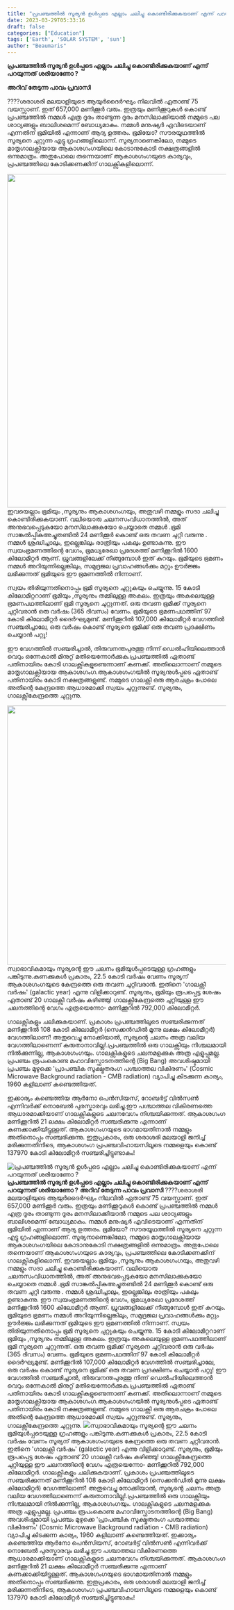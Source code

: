```yaml
---
title: "പ്രപഞ്ചത്തിൽ സൂര്യൻ ഉൾപ്പടെ എല്ലാം ചലിച്ചു കൊണ്ടിരിക്കുകയാണ് എന്ന് പറയുന്നത് ശരിയാണോ ?"
date: 2023-03-29T05:33:16
draft: false
categories: ["Education"]
tags: ['Earth', 'SOLAR SYSTEM', 'sun']
author: "Beaumaris"
---
```


<strong>പ്രപഞ്ചത്തിൽ സൂര്യൻ ഉൾപ്പടെ എല്ലാം ചലിച്ചു കൊണ്ടിരിക്കുകയാണ് എന്ന് പറയുന്നത് ശരിയാണോ ?</strong>

<strong>അറിവ് തേടുന്ന പാവം പ്രവാസി</strong>

????ശരാശരി മലയാളിയുടെ ആയുർദൈർഘ്യം നിലവിൽ ഏതാണ്ട് 75 വയസ്സാണ്. ഇത് 657,000 മണിക്കൂർ വരും. ഇത്രയും മണിക്കൂറുകൾ കൊണ്ട് പ്രപഞ്ചത്തിൽ നമ്മൾ എത്ര ദൂരം താണ്ടുന്ന ദൂരം മനസിലാക്കിയാൽ നമ്മുടെ പല ശാഠ്യങ്ങളും ബാലിശമെന്ന് ബോധ്യമാകും. നമ്മൾ മനുഷ്യർ എവിടെയാണ് എന്നതിന് ഭൂമിയിൽ എന്നാണ് ആദ്യ ഉത്തരം. ഭൂമിയോ? സൗരയൂഥത്തിൽ സൂര്യനെ ചുറ്റുന്ന എട്ടു ഗ്രഹങ്ങളിലൊന്ന്. സൂര്യനാണെങ്കിലോ, നമ്മുടെ മാതൃഗാലക്സിയായ ആകാശഗംഗയിലെ കോടാനുകോടി നക്ഷത്രങ്ങളിൽ ഒന്നുമാത്രം. അതുപോലെ തന്നെയാണ് ആകാശഗംഗയുടെ കാര്യവും, പ്രപഞ്ചത്തിലെ കോടിക്കണക്കിന് ഗാലക്സികളിലൊന്ന്.

<img class="size-large wp-image-389492 aligncenter" src="https://cdn.boolokam.com/articles/2023/03/dd-1.jpg" alt="" width="720" height="768" /> ഇവയെല്ലാം ഭൂമിയും ,സൂര്യനും ആകാശഗംഗയും, അതുവഴി നമ്മളും സദാ ചലിച്ചു കൊണ്ടിരിക്കുകയാണ്. വലിയൊരു ചലനസംവിധാനത്തിൽ, അത് അനുഭവപ്പെടുകയോ മനസിലാക്കുകയോ ചെയ്യാതെ നമ്മൾ .ഭൂമി സാങ്കൽപ്പികഅച്ചുതണ്ടിൽ 24 മണിക്കൂർ കൊണ്ട് ഒരു തവണ ചുറ്റി വരുന്നു . നമ്മൾ ശ്രദ്ധിച്ചാലും, ഇല്ലെങ്കിലും രാത്രിയും പകലും ഉണ്ടാകുന്നു. ഈ സ്വയംഭ്രമണത്തിന്റെ വേഗം, ഭൂമധ്യരേഖാ പ്രദേശത്ത് മണിക്കൂറിൽ 1600 കിലോമീറ്റർ ആണ്. ധ്രുവങ്ങളിലേക്ക് നീങ്ങുമ്പോൾ ഇത് കുറയും. ഭൂമിയുടെ ഭ്രമണം നമ്മൾ അറിയുന്നില്ലെങ്കിലും, സമുദ്രജല പ്രവാഹങ്ങൾക്കും മറ്റും ഊർജ്ജം ലഭിക്കുന്നത് ഭൂമിയുടെ ഈ ഭ്രമണത്തിൽ നിന്നാണ്.

സ്വയം തിരിയുന്നതിനൊപ്പം ഭൂമി സൂര്യനെ ചുറ്റുകയും ചെയ്യുന്നു. 15 കോടി കിലോമീറ്ററാണ് ഭൂമിയും ,സൂര്യനും തമ്മിലുള്ള അകലം. ഇത്രയും അകലെയുള്ള ഭ്രമണപഥത്തിലാണ് ഭൂമി സൂര്യനെ ചുറ്റുന്നത്. ഒരു തവണ ഭൂമിക്ക് സൂര്യനെ ചുറ്റിവരാൻ ഒരു വർഷം (365 ദിവസം) വേണം. ഭൂമിയുടെ ഭ്രമണപഥത്തിന് 97 കോടി കിലോമീറ്റർ ദൈർഘ്യമുണ്ട്. മണിക്കൂറിൽ 107,000 കിലോമീറ്റർ വേഗത്തിൽ സഞ്ചരിച്ചാലേ, ഒരു വർഷം കൊണ്ട് സൂര്യനെ ഭൂമിക്ക് ഒരു തവണ പ്രദക്ഷിണം ചെയ്യാൻ പറ്റൂ!

ഈ വേഗത്തിൽ സഞ്ചരിച്ചാൽ, തിരുവനന്തപുരത്തു നിന്ന് ഡെൽഹിയിലെത്താൻ വെറും ഒന്നേകാൽ മിനുറ്റ് മതിയെന്നോർക്കുക.പ്രപഞ്ചത്തിൽ ഏതാണ്ട് പതിനായിരം കോടി ഗാലക്സികളുണ്ടെന്നാണ് കണക്ക്. അതിലൊന്നാണ് നമ്മുടെ മാതൃഗാലക്സിയായ ആകാശഗംഗ.ആകാശഗംഗയിൽ സൂര്യനുൾപ്പടെ ഏതാണ്ട് പതിനായിരം കോടി നക്ഷത്രങ്ങളുണ്ട്. നമ്മുടെ ഗാലക്സി ഒരു ആരചക്രം പോലെ അതിന്റെ കേന്ദ്രത്തെ ആധാരമാക്കി സ്വയം ചുറ്റുന്നുണ്ട്. സൂര്യനും, ഗാലക്സീകേന്ദ്രത്തെ ചുറ്റുന്നു.

<img class="size-large wp-image-389493 aligncenter" src="https://cdn.boolokam.com/articles/2023/03/ddfff.jpg" alt="" width="720" height="597" />സ്വാഭാവികമായും സൂര്യന്റെ ഈ ചലനം ഭൂമിയുൾപ്പടെയുള്ള ഗ്രഹങ്ങളും പങ്കിടുന്നു.കണക്കുകൾ പ്രകാരം, 22.5 കോടി വർഷം വേണം സൂര്യന് ആകാശഗംഗയുടെ കേന്ദ്രത്തെ ഒരു തവണ ചുറ്റിവരാൻ. ഇതിനെ 'ഗാലക്സീ വർഷം' (galactic year) എന്നു വിളിക്കാറുണ്ട്. സൂര്യനും, ഭൂമിയും രൂപപ്പെട്ട ശേഷം ഏതാണ്ട് 20 ഗാലക്സീ വർഷം കഴിഞ്ഞു! ഗാലക്സീകേന്ദ്രത്തെ ചുറ്റിയുള്ള ഈ ചലനത്തിന്റെ വേഗം എത്രയെന്നോ-
മണിക്കൂറിൽ 792,000 കിലോമീറ്റർ.

ഗാലക്സികളും ചലിക്കുകയാണ്. പ്രകാശം പ്രപഞ്ചത്തിലൂടെ സഞ്ചരിക്കുന്നത് മണിക്കൂറിൽ 108 കോടി കിലോമീറ്റർ (സെക്കൻഡിൽ മൂന്നു ലക്ഷം കിലോമീറ്റർ) വേഗത്തിലാണ്! അതുവെച്ചു നോക്കിയാൽ, സൂര്യന്റെ ചലനം അത്ര വലിയ വേഗത്തിലാണെന്ന് കരുതാനാവില്ല!.പ്രപഞ്ചത്തിൽ ഒരു ഗാലക്സിയും നിശ്ചലമായി നിൽക്കുന്നില്ല, ആകാശഗംഗയും. ഗാലക്സികളുടെ ചലനമളക്കുക അത്ര എളുപ്പമല്ല. പ്രപഞ്ചം രൂപംകൊണ്ട മഹാവിസ്ഫോടനത്തിന്റെ (Big Bang) അവശിഷ്ടമായി പ്രപഞ്ചം മുഴുക്കെ 'പ്രാപഞ്ചിക സൂക്ഷ്മതരംഗ പശ്ചാത്തല വികിരണം' (Cosmic Microwave Background radiation - CMB radiation) വ്യാപിച്ചു കിടക്കുന്ന കാര്യം, 1960 കളിലാണ് കണ്ടെത്തിയത്.

ഇക്കാര്യം കണ്ടെത്തിയ ആർനോ പെൻസിയസ്, റോബർട്ട് വിൽസൺ എന്നിവർക്ക് നൊബേൽ പുരസ്കാരവും ലഭിച്ചു.ഈ പശ്ചാത്തല വികിരണത്തെ ആധാരമാക്കിയാണ് ഗാലക്സികളുടെ ചലനവേഗം നിശ്ചയിക്കുന്നത്. ആകാശഗംഗ മണിക്കൂറിൽ 21 ലക്ഷം കിലോമീറ്റർ സഞ്ചരിക്കുന്നു എന്നാണ് കണക്കാക്കിയിട്ടുള്ളത്. ആകാശഗംഗയുടെ ഭാഗമായതിനാൽ നമ്മളും അതിനൊപ്പം സഞ്ചരിക്കുന്നു. ഇതുപ്രകാരം, ഒരു ശരാശരി മലയാളി ജനിച്ച് മരിക്കുന്നതിനിടെ, ആകാശഗംഗ പ്രപഞ്ചവിഹായസിലൂടെ നമ്മളെയും കൊണ്ട് 137970 കോടി കിലോമീറ്റർ സഞ്ചരിച്ചിട്ടുണ്ടാകും!


![പ്രപഞ്ചത്തിൽ സൂര്യൻ ഉൾപ്പടെ എല്ലാം ചലിച്ചു കൊണ്ടിരിക്കുകയാണ് എന്ന് പറയുന്നത് ശരിയാണോ ?](https://cdn.boolokam.com/articles/2023/03/dd-1.jpg)**പ്രപഞ്ചത്തിൽ സൂര്യൻ ഉൾപ്പടെ എല്ലാം ചലിച്ചു കൊണ്ടിരിക്കുകയാണ് എന്ന് പറയുന്നത് ശരിയാണോ ?** **അറിവ് തേടുന്ന പാവം പ്രവാസി** ????ശരാശരി മലയാളിയുടെ ആയുർദൈർഘ്യം നിലവിൽ ഏതാണ്ട് 75 വയസ്സാണ്. ഇത് 657,000 മണിക്കൂർ വരും. ഇത്രയും മണിക്കൂറുകൾ കൊണ്ട് പ്രപഞ്ചത്തിൽ നമ്മൾ എത്ര ദൂരം താണ്ടുന്ന ദൂരം മനസിലാക്കിയാൽ നമ്മുടെ പല ശാഠ്യങ്ങളും ബാലിശമെന്ന് ബോധ്യമാകും. നമ്മൾ മനുഷ്യർ എവിടെയാണ് എന്നതിന് ഭൂമിയിൽ എന്നാണ് ആദ്യ ഉത്തരം. ഭൂമിയോ? സൗരയൂഥത്തിൽ സൂര്യനെ ചുറ്റുന്ന എട്ടു ഗ്രഹങ്ങളിലൊന്ന്. സൂര്യനാണെങ്കിലോ, നമ്മുടെ മാതൃഗാലക്സിയായ ആകാശഗംഗയിലെ കോടാനുകോടി നക്ഷത്രങ്ങളിൽ ഒന്നുമാത്രം. അതുപോലെ തന്നെയാണ് ആകാശഗംഗയുടെ കാര്യവും, പ്രപഞ്ചത്തിലെ കോടിക്കണക്കിന് ഗാലക്സികളിലൊന്ന്. ഇവയെല്ലാം ഭൂമിയും ,സൂര്യനും ആകാശഗംഗയും, അതുവഴി നമ്മളും സദാ ചലിച്ചു കൊണ്ടിരിക്കുകയാണ്. വലിയൊരു ചലനസംവിധാനത്തിൽ, അത് അനുഭവപ്പെടുകയോ മനസിലാക്കുകയോ ചെയ്യാതെ നമ്മൾ .ഭൂമി സാങ്കൽപ്പികഅച്ചുതണ്ടിൽ 24 മണിക്കൂർ കൊണ്ട് ഒരു തവണ ചുറ്റി വരുന്നു . നമ്മൾ ശ്രദ്ധിച്ചാലും, ഇല്ലെങ്കിലും രാത്രിയും പകലും ഉണ്ടാകുന്നു. ഈ സ്വയംഭ്രമണത്തിന്റെ വേഗം, ഭൂമധ്യരേഖാ പ്രദേശത്ത് മണിക്കൂറിൽ 1600 കിലോമീറ്റർ ആണ്. ധ്രുവങ്ങളിലേക്ക് നീങ്ങുമ്പോൾ ഇത് കുറയും. ഭൂമിയുടെ ഭ്രമണം നമ്മൾ അറിയുന്നില്ലെങ്കിലും, സമുദ്രജല പ്രവാഹങ്ങൾക്കും മറ്റും ഊർജ്ജം ലഭിക്കുന്നത് ഭൂമിയുടെ ഈ ഭ്രമണത്തിൽ നിന്നാണ്. സ്വയം തിരിയുന്നതിനൊപ്പം ഭൂമി സൂര്യനെ ചുറ്റുകയും ചെയ്യുന്നു. 15 കോടി കിലോമീറ്ററാണ് ഭൂമിയും ,സൂര്യനും തമ്മിലുള്ള അകലം. ഇത്രയും അകലെയുള്ള ഭ്രമണപഥത്തിലാണ് ഭൂമി സൂര്യനെ ചുറ്റുന്നത്. ഒരു തവണ ഭൂമിക്ക് സൂര്യനെ ചുറ്റിവരാൻ ഒരു വർഷം (365 ദിവസം) വേണം. ഭൂമിയുടെ ഭ്രമണപഥത്തിന് 97 കോടി കിലോമീറ്റർ ദൈർഘ്യമുണ്ട്. മണിക്കൂറിൽ 107,000 കിലോമീറ്റർ വേഗത്തിൽ സഞ്ചരിച്ചാലേ, ഒരു വർഷം കൊണ്ട് സൂര്യനെ ഭൂമിക്ക് ഒരു തവണ പ്രദക്ഷിണം ചെയ്യാൻ പറ്റൂ! ഈ വേഗത്തിൽ സഞ്ചരിച്ചാൽ, തിരുവനന്തപുരത്തു നിന്ന് ഡെൽഹിയിലെത്താൻ വെറും ഒന്നേകാൽ മിനുറ്റ് മതിയെന്നോർക്കുക.പ്രപഞ്ചത്തിൽ ഏതാണ്ട് പതിനായിരം കോടി ഗാലക്സികളുണ്ടെന്നാണ് കണക്ക്. അതിലൊന്നാണ് നമ്മുടെ മാതൃഗാലക്സിയായ ആകാശഗംഗ.ആകാശഗംഗയിൽ സൂര്യനുൾപ്പടെ ഏതാണ്ട് പതിനായിരം കോടി നക്ഷത്രങ്ങളുണ്ട്. നമ്മുടെ ഗാലക്സി ഒരു ആരചക്രം പോലെ അതിന്റെ കേന്ദ്രത്തെ ആധാരമാക്കി സ്വയം ചുറ്റുന്നുണ്ട്. സൂര്യനും, ഗാലക്സീകേന്ദ്രത്തെ ചുറ്റുന്നു. ![](https://cdn.boolokam.com/articles/2023/03/ddfff.jpg)സ്വാഭാവികമായും സൂര്യന്റെ ഈ ചലനം ഭൂമിയുൾപ്പടെയുള്ള ഗ്രഹങ്ങളും പങ്കിടുന്നു.കണക്കുകൾ പ്രകാരം, 22.5 കോടി വർഷം വേണം സൂര്യന് ആകാശഗംഗയുടെ കേന്ദ്രത്തെ ഒരു തവണ ചുറ്റിവരാൻ. ഇതിനെ 'ഗാലക്സീ വർഷം' (galactic year) എന്നു വിളിക്കാറുണ്ട്. സൂര്യനും, ഭൂമിയും രൂപപ്പെട്ട ശേഷം ഏതാണ്ട് 20 ഗാലക്സീ വർഷം കഴിഞ്ഞു! ഗാലക്സീകേന്ദ്രത്തെ ചുറ്റിയുള്ള ഈ ചലനത്തിന്റെ വേഗം എത്രയെന്നോ- മണിക്കൂറിൽ 792,000 കിലോമീറ്റർ. ഗാലക്സികളും ചലിക്കുകയാണ്. പ്രകാശം പ്രപഞ്ചത്തിലൂടെ സഞ്ചരിക്കുന്നത് മണിക്കൂറിൽ 108 കോടി കിലോമീറ്റർ (സെക്കൻഡിൽ മൂന്നു ലക്ഷം കിലോമീറ്റർ) വേഗത്തിലാണ്! അതുവെച്ചു നോക്കിയാൽ, സൂര്യന്റെ ചലനം അത്ര വലിയ വേഗത്തിലാണെന്ന് കരുതാനാവില്ല!.പ്രപഞ്ചത്തിൽ ഒരു ഗാലക്സിയും നിശ്ചലമായി നിൽക്കുന്നില്ല, ആകാശഗംഗയും. ഗാലക്സികളുടെ ചലനമളക്കുക അത്ര എളുപ്പമല്ല. പ്രപഞ്ചം രൂപംകൊണ്ട മഹാവിസ്ഫോടനത്തിന്റെ (Big Bang) അവശിഷ്ടമായി പ്രപഞ്ചം മുഴുക്കെ 'പ്രാപഞ്ചിക സൂക്ഷ്മതരംഗ പശ്ചാത്തല വികിരണം' (Cosmic Microwave Background radiation - CMB radiation) വ്യാപിച്ചു കിടക്കുന്ന കാര്യം, 1960 കളിലാണ് കണ്ടെത്തിയത്. ഇക്കാര്യം കണ്ടെത്തിയ ആർനോ പെൻസിയസ്, റോബർട്ട് വിൽസൺ എന്നിവർക്ക് നൊബേൽ പുരസ്കാരവും ലഭിച്ചു.ഈ പശ്ചാത്തല വികിരണത്തെ ആധാരമാക്കിയാണ് ഗാലക്സികളുടെ ചലനവേഗം നിശ്ചയിക്കുന്നത്. ആകാശഗംഗ മണിക്കൂറിൽ 21 ലക്ഷം കിലോമീറ്റർ സഞ്ചരിക്കുന്നു എന്നാണ് കണക്കാക്കിയിട്ടുള്ളത്. ആകാശഗംഗയുടെ ഭാഗമായതിനാൽ നമ്മളും അതിനൊപ്പം സഞ്ചരിക്കുന്നു. ഇതുപ്രകാരം, ഒരു ശരാശരി മലയാളി ജനിച്ച് മരിക്കുന്നതിനിടെ, ആകാശഗംഗ പ്രപഞ്ചവിഹായസിലൂടെ നമ്മളെയും കൊണ്ട് 137970 കോടി കിലോമീറ്റർ സഞ്ചരിച്ചിട്ടുണ്ടാകും!
